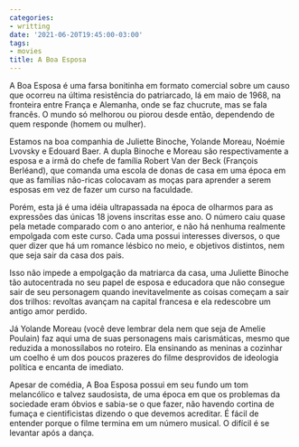 ```yaml
---
categories:
- writting
date: '2021-06-20T19:45:00-03:00'
tags:
- movies
title: A Boa Esposa
---
```


A Boa Esposa é uma farsa bonitinha em formato comercial sobre um causo que ocorreu na última resistência do patriarcado, lá em maio de 1968, na fronteira entre França e Alemanha, onde se faz chucrute, mas se fala francês. O mundo só melhorou ou piorou desde então, dependendo de quem responde (homem ou mulher).

Estamos na boa companhia de Juliette Binoche, Yolande Moreau, Noémie Lvovsky e Edouard Baer. A dupla Binoche e Moreau são respectivamente a esposa e a irmã do chefe de família Robert Van der Beck (François Berléand), que comanda uma escola de donas de casa em uma época em que as famílias não-ricas colocavam as moças para aprender a serem esposas em vez de fazer um curso na faculdade.

Porém, esta já é uma idéia ultrapassada na época de olharmos para as expressões das únicas 18 jovens inscritas esse ano. O número caiu quase pela metade comparado com o ano anterior, e não há nenhuma realmente empolgada com este curso. Cada uma possui interesses diversos, o que quer dizer que há um romance lésbico no meio, e objetivos distintos, nem que seja sair da casa dos pais.

Isso não impede a empolgação da matriarca da casa, uma Juliette Binoche tão autocentrada no seu papel de esposa e educadora que não consegue sair de seu personagem quando inevitavelmente as coisas começam a sair dos trilhos: revoltas avançam na capital francesa e ela redescobre um antigo amor perdido.

Já Yolande Moreau (você deve lembrar dela nem que seja de Amelie Poulain) faz aqui uma de suas personagens mais carismáticas, mesmo que reduzida a monossílabos no roteiro. Ela ensinando as meninas a cozinhar um coelho é um dos poucos prazeres do filme desprovidos de ideologia política e encanta de imediato.

Apesar de comédia, A Boa Esposa possui em seu fundo um tom melancólico e talvez saudosista, de uma época em que os problemas da sociedade eram óbvios e sabia-se o que fazer, não havendo cortina de fumaça e cientificistas dizendo o que devemos acreditar. É fácil de entender porque o filme termina em um número musical. O difícil é se levantar após a dança.

